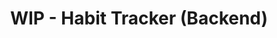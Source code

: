 ---
title: "WIP - Habit Tracker (Backend)"
description: "A habit tracker application, the backend part is handled by myself"
image: "./banner.png"
skills:
    - Koa.js
    - TypeScript
    - Passport.js
darkCover: true
github: ""
external: ""
blog: ""
---
